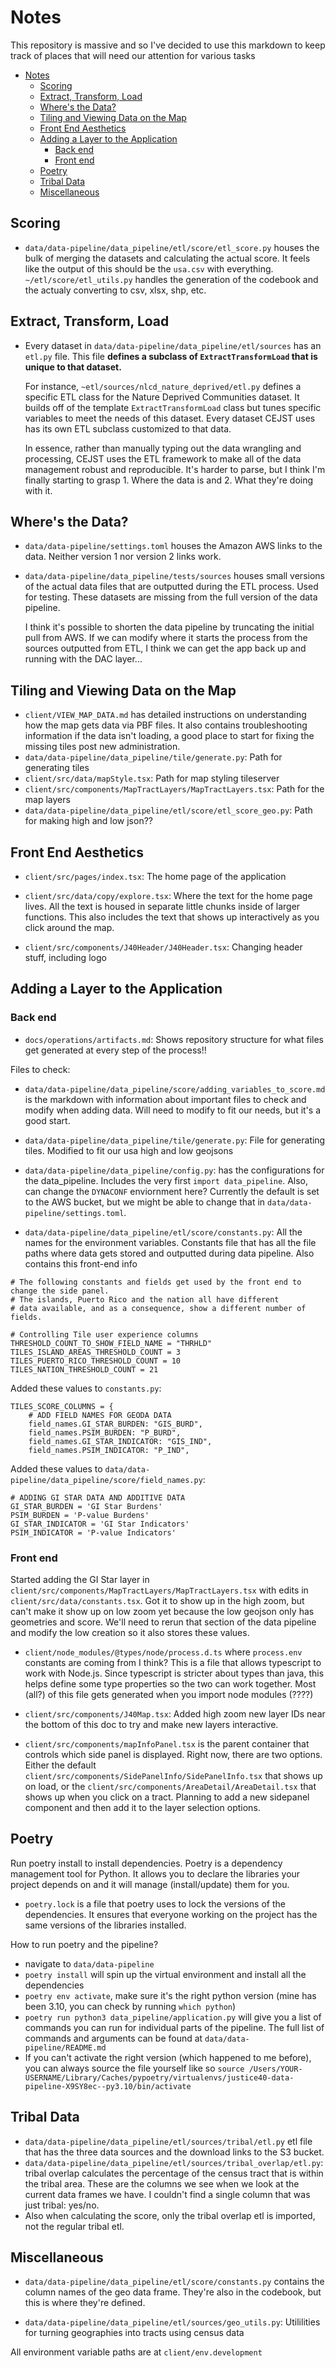 # Notes
This repository is massive and so I've decided to use this markdown to keep track of places that will need our attention for various tasks

- [Notes](#notes)
  - [Scoring](#scoring)
  - [Extract, Transform, Load](#extract-transform-load)
  - [Where's the Data?](#wheres-the-data)
  - [Tiling and Viewing Data on the Map](#tiling-and-viewing-data-on-the-map)
  - [Front End Aesthetics](#front-end-aesthetics)
  - [Adding a Layer to the Application](#adding-a-layer-to-the-application)
    - [Back end](#back-end)
    - [Front end](#front-end)
  - [Poetry](#poetry)
  - [Tribal Data](#tribal-data)
  - [Miscellaneous](#miscellaneous)


## Scoring

- `data/data-pipeline/data_pipeline/etl/score/etl_score.py` houses the bulk of merging the datasets and calculating the actual score. It feels like the output of this should be the `usa.csv` with everything. `~/etl/score/etl_utils.py` handles the generation of the codebook and the actualy converting to csv, xlsx, shp, etc. 

## Extract, Transform, Load

- Every dataset in `data/data-pipeline/data_pipeline/etl/sources` has an `etl.py` file. This file **defines a subclass of `ExtractTransformLoad` that is unique to that dataset.** 

    For instance, `~etl/sources/nlcd_nature_deprived/etl.py` defines a specific ETL class for the Nature Deprived Communities dataset. It builds off of the template `ExtractTransformLoad` class but tunes specific variables to meet the needs of this dataset. Every dataset CEJST uses has its own ETL subclass customized to that data.

    In essence, rather than manually typing out the data wrangling and processing, CEJST uses the ETL framework to make all of the data management robust and reproducible. It's harder to parse, but I think I'm finally starting to grasp 1. Where the data is and 2. What they're doing with it. 

## Where's the Data?

- `data/data-pipeline/settings.toml` houses the Amazon AWS links to the data. Neither version 1 nor version 2 links work.

- `data/data-pipeline/data_pipeline/tests/sources` houses small versions of the actual data files that are outputted during the ETL process. Used for testing. These datasets are missing from the full version of the data pipeline. 

    I think it's possible to shorten the data pipeline by truncating the initial pull from AWS. If we can modify where it starts the process from the sources outputted from ETL, I think we can get the app back up and running with the DAC layer...


## Tiling and Viewing Data on the Map

- `client/VIEW_MAP_DATA.md` has detailed instructions on understanding how the map gets data via PBF files. It also contains troubleshooting information if the data isn't loading, a good place to start for fixing the missing tiles post new administration.
- `data/data-pipeline/data_pipeline/tile/generate.py`: Path for generating tiles
- `client/src/data/mapStyle.tsx`: Path for map styling tileserver
- `client/src/components/MapTractLayers/MapTractLayers.tsx`: Path for the map layers
- `data/data-pipeline/data_pipeline/etl/score/etl_score_geo.py`: Path for making high and low json??

## Front End Aesthetics
- `client/src/pages/index.tsx`: The home page of the application

- `client/src/data/copy/explore.tsx`: Where the text for the home page lives. All the text is housed in separate little chunks inside of larger functions. This also includes the text that shows up interactively as you click around the map. 

- `client/src/components/J40Header/J40Header.tsx`: Changing header stuff, including logo

## Adding a Layer to the Application

### Back end

- `docs/operations/artifacts.md`: Shows repository structure for what files get generated at every step of the process!! 

Files to check:

- `data/data-pipeline/data_pipeline/score/adding_variables_to_score.md` is the markdown with information about important files to check and modify when adding data. Will need to modify to fit our needs, but it's a good start. 

- `data/data-pipeline/data_pipeline/tile/generate.py`: File for generating tiles. Modified to fit our usa high and low geojsons

- `data/data-pipeline/data_pipeline/config.py`: has the configurations for the data_pipeline. Includes the very first `import data_pipeline`. Also, can change the `DYNACONF` enviornment here? Currently the default is set to the AWS bucket, but we might be able to change that in `data/data-pipeline/settings.toml`. 

- `data/data-pipeline/data_pipeline/etl/score/constants.py`: All the names for the environment variables. Constants file that has all the file paths where data gets stored and outputted during data pipeline. Also contains this front-end info
```{python}
# The following constants and fields get used by the front end to change the side panel.
# The islands, Puerto Rico and the nation all have different
# data available, and as a consequence, show a different number of fields.

# Controlling Tile user experience columns
THRESHOLD_COUNT_TO_SHOW_FIELD_NAME = "THRHLD"
TILES_ISLAND_AREAS_THRESHOLD_COUNT = 3
TILES_PUERTO_RICO_THRESHOLD_COUNT = 10
TILES_NATION_THRESHOLD_COUNT = 21  
```

Added these values to `constants.py`:
```
TILES_SCORE_COLUMNS = {
    # ADD FIELD NAMES FOR GEODA DATA 
    field_names.GI_STAR_BURDEN: "GIS_BURD",
    field_names.PSIM_BURDEN: "P_BURD",
    field_names.GI_STAR_INDICATOR: "GIS_IND",
    field_names.PSIM_INDICATOR: "P_IND",
```

Added these values to `data/data-pipeline/data_pipeline/score/field_names.py`:
```
# ADDING GI STAR DATA AND ADDITIVE DATA
GI_STAR_BURDEN = 'GI Star Burdens'
PSIM_BURDEN = 'P-value Burdens'
GI_STAR_INDICATOR = 'GI Star Indicators'
PSIM_INDICATOR = 'P-value Indicators'
```

### Front end

Started adding the GI Star layer in `client/src/components/MapTractLayers/MapTractLayers.tsx` with edits in `client/src/data/constants.tsx`. Got it to show up in the high zoom, but can't make it show up on low zoom yet because the low geojson only has geometries and score. We'll need to rerun that section of the data pipeline and modify the low creation so it also stores these values. 

- `client/node_modules/@types/node/process.d.ts` where `process.env` constants are coming from I think? This is a file that allows typescript to work with Node.js. Since typescript is stricter about types than java, this helps define some type properties so the two can work together. Most (all?) of this file gets generated when you import node modules (????)

- `client/src/components/J40Map.tsx`: Added high zoom new layer IDs near the bottom of this doc to try and make new layers interactive. 

- `client/src/components/mapInfoPanel.tsx` is the parent container that controls which side panel is displayed. Right now, there are two options. Either the default `client/src/components/SidePanelInfo/SidePanelInfo.tsx` that shows up on load, or the `client/src/components/AreaDetail/AreaDetail.tsx` that shows up when you click on a tract. Planning to add a new sidepanel component and then add it to the layer selection options.
  

## Poetry

Run poetry install to install dependencies. Poetry is a dependency management tool for Python. It allows you to declare the libraries your project depends on and it will manage (install/update) them for you.
- `poetry.lock` is a file that poetry uses to lock the versions of the dependencies. It ensures that everyone working on the project has the same versions of the libraries installed.

How to run poetry and the pipeline?
- navigate to `data/data-pipeline`
- `poetry install` will spin up the virtual environment and install all the dependencies
- `poetry env activate`, make sure it's the right python version (mine has been 3.10, you can check by running `which python`)
- `poetry run python3 data_pipeline/application.py` will give you a list of commands you can run for individual parts of the pipeline. The full list of commands and arguments can be found at `data/data-pipeline/README.md`
- If you can't activate the right version (which happened to me before), you can always source the file yourself like so `source /Users/YOUR-USERNAME/Library/Caches/pypoetry/virtualenvs/justice40-data-pipeline-X9SY8ec--py3.10/bin/activate`

## Tribal Data

- `data/data-pipeline/data_pipeline/etl/sources/tribal/etl.py` etl file that has the three data sources and the download links to the S3 bucket. 
- `data/data-pipeline/data_pipeline/etl/sources/tribal_overlap/etl.py`: tribal overlap calculates the percentage of the census tract that is within the tribal area. These are the columns we see when we look at the current data frames we have. I couldn't find a single column that was just tribal: yes/no.
- Also when calculating the score, only the tribal overlap etl is imported, not the regular tribal etl. 

## Miscellaneous

- `data/data-pipeline/data_pipeline/etl/score/constants.py` contains the column names of the geo data frame. They're also in the codebook, but this is where they're defined. 

- `data/data-pipeline/data_pipeline/etl/sources/geo_utils.py`: Utililities for turning geographies into tracts using census data

All environment variable paths are at 
`client/env.development`
